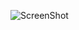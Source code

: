 ![ScreenShot](https://github.com/Sarthakyadav783/GDSC-task/blob/main/Screenshot%202024-10-02%20at%206.37.26%E2%80%AFPM%20(1).png?raw=true)
